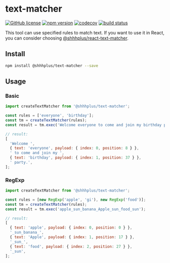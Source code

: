 # text-matcher

[![GitHub license](https://img.shields.io/badge/license-MIT-blue.svg)](https://github.com/shhhplus/text-matcher/blob/master/LICENSE) [![npm version](https://img.shields.io/npm/v/@shhhplus/text-matcher.svg?style=flat)](https://www.npmjs.com/package/@shhhplus/text-matcher) [![codecov](https://img.shields.io/codecov/c/github/shhhplus/text-matcher/main?token=MPV0GHAKL9)](https://codecov.io/gh/shhhplus/text-matcher) [![build status](https://img.shields.io/github/actions/workflow/status/shhhplus/text-matcher/cd.yml)](https://github.com/shhhplus/text-matcher/actions)

This tool can use specified rules to match text. If you want to use it in React, you can consider choosing [@shhhplus/react-text-matcher](https://www.npmjs.com/package/@shhhplus/@shhhplus/react-text-matcher).

## Install

```sh
npm install @shhhplus/text-matcher --save
```

## Usage

### Basic

```js
import createTextMatcher from '@shhhplus/text-matcher';

const rules = ['everyone', 'birthday'];
const tm = createTextMatcher(rules);
const result = tm.exec('Welcome everyone to come and join my birthday party.');

// result:
[
  'Welcome ',
  { text: 'everyone', payload: { index: 0, position: 8 } },
  ' to come and join my ',
  { text: 'birthday', payload: { index: 1, position: 37 } },
  ' party.',
];
```

### RegExp

```js
import createTextMatcher from '@shhhplus/text-matcher';

const rules = [new RegExp('apple', 'gi'), new RegExp('food')];
const tm = createTextMatcher(rules);
const result = tm.exec('apple_sun_banana_Apple_sun_food_sun');

// result:
[
  { text: 'apple', payload: { index: 0, position: 0 } },
  '_sun_banana_',
  { text: 'Apple', payload: { index: 1, position: 17 } },
  '_sun_',
  { text: 'food', payload: { index: 2, position: 27 } },
  '_sun',
];
```
